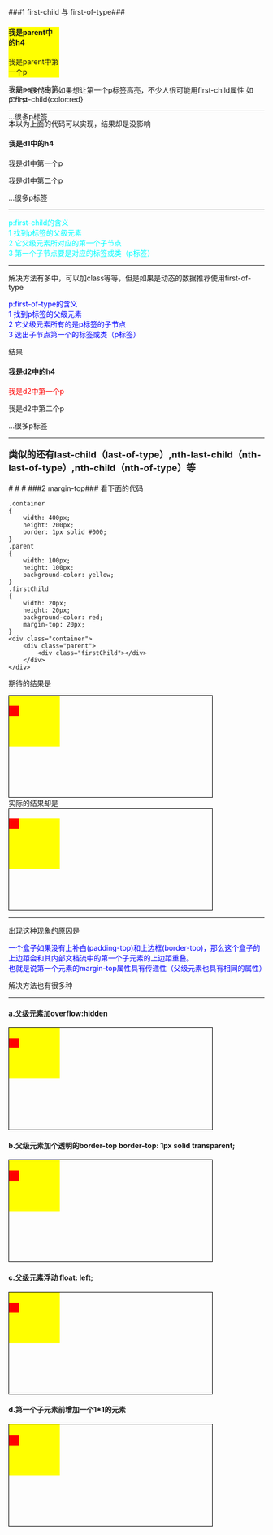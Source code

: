 ###1 first-child 与 first-of-type###
	<div class="parent">
		<h4>我是parent中的h4</h4>
		<p>我是parent中第一个p</p>
		<p>我是parent中第二个p</p>
		...很多p标签
	</div>
<p>上面一段代码，如果想让第一个p标签高亮，不少人很可能用first-child属性 如 p:first-child{color:red}

</p>
<hr>
<p>本以为上面的代码可以实现，结果却是没影响</p>
<div class="d1">
	<h4>我是d1中的h4</h4>
	<p>我是d1中第一个p</p>
	<p>我是d1中第二个p</p>
	...很多p标签
</div>
<hr>
<p style="color: aqua">
p:first-child的含义
<br>
1 找到p标签的父级元素
<br>
2 它父级元素所对应的第一个子节点
<br>
3 第一个子节点要是对应的标签或类（p标签）
</p>
<hr>
解决方法有多中，可以加class等等，但是如果是动态的数据推荐使用first-of-type
<br>
<p style="color: blue">
	p:first-of-type的含义
	<br>
	1 找到p标签的父级元素
	<br>
	2 它父级元素所有的是p标签的子节点
	<br>
	3 选出子节点第一个的标签或类（p标签）
</p>

结果
<br>
<style>
	.d2 p:first-of-type{color:red}
</style>
<div class="d2">
	<h4>我是d2中的h4</h4>
	<p>我是d2中第一个p</p>
	<p>我是d2中第二个p</p>
	...很多p标签
</div>
<hr>
<p style="font-size: 18px; font-weight:bold">
	类似的还有last-child（last-of-type）,nth-last-child（nth-last-of-type）,nth-child（nth-of-type）等
</p>
#
#
#
###2 margin-top###
看下面的代码

	.container
	{
		width: 400px;
		height: 200px;
		border: 1px solid #000;
	}
	.parent
	{
		width: 100px;
		height: 100px;
		background-color: yellow;
	}
	.firstChild
	{
		width: 20px;
		height: 20px;
		background-color: red;
		margin-top: 20px;
	}
	<div class="container">
		<div class="parent">
			<div class="firstChild"></div>
		</div>
	</div>

期待的结果是<br>
<style>
	.container0
	{
		width: 400px;
		height: 200px;
		border: 1px solid #000;
	}
	.parent0
	{
		width: 100px;
		height: 100px;
		overflow: hidden;
		background-color: yellow;
	}
	.firstChild0
	{
		width: 20px;
		height: 20px;
		background-color: red;
		margin-top: 20px;
	}
</style>
<div class="container">
	<div class="parent0">
		<div class="firstChild0"></div>
	</div>
</div>
</div>
实际的结果却是<br>
<style>
	.container
	{
		width: 400px;
		height: 200px;
		border: 1px solid #000;
	}
	.parent
	{
		width: 100px;
		height: 100px;
		background-color: yellow;
	}
	.firstChild
	{
		width: 20px;
		height: 20px;
		background-color: red;
		margin-top: 20px;
	}
</style>
<div class="container">
	<div class="parent">
		<div class="firstChild"></div>
	</div>
</div>
<hr>
<p>出现这种现象的原因是</p>
<p style="color: #00f;">一个盒子如果没有上补白(padding-top)和上边框(border-top)，那么这个盒子的上边距会和其内部文档流中的第一个子元素的上边距重叠。<br>也就是说第一个元素的margin-top属性具有传递性（父级元素也具有相同的属性）</p>
<p>解决方法也有很多种</p>
<hr>
<h4>a.父级元素加overflow:hidden</h4>
<style>
	.container1
	{
		width: 400px;
		height: 200px;
		border: 1px solid #000;
	}
	.parent1
	{
		width: 100px;
		height: 100px;
		overflow: hidden;
		background-color: yellow;
	}
	.firstChild1
	{
		width: 20px;
		height: 20px;
		background-color: red;
		margin-top: 20px;
	}
</style>
<div class="container1">
	<div class="parent1">
		<div class="firstChild1"></div>
	</div>
</div>
<h4>b.父级元素加个透明的border-top  border-top: 1px solid transparent;</h4>
<style>
	.container2
	{
		width: 400px;
		height: 200px;
		border: 1px solid #000;
	}
	.parent2
	{
		width: 100px;
		height: 100px;
		border-top: 1px solid transparent;
		background-color: yellow;
	}
	.firstChild2
	{
		width: 20px;
		height: 20px;
		background-color: red;
		margin-top: 20px;
	}
</style>
<div class="container2">
	<div class="parent2">
		<div class="firstChild2"></div>
	</div>
</div>
<h4>c.父级元素浮动 float: left;</h4>
<style>
	.container3
	{
		width: 400px;
		height: 200px;
		border: 1px solid #000;
	}
	.parent3
	{
		width: 100px;
		height: 100px;
		float: left;
		background-color: yellow;
	}
	.firstChild3
	{
		width: 20px;
		height: 20px;
		background-color: red;
		margin-top: 20px;
	}
</style>
<div class="container3">
	<div class="parent3">
		<div class="firstChild3"></div>
	</div>
</div>
<h4>d.第一个子元素前增加一个1*1的元素</h4>
<style>
	.container4
	{
		width: 400px;
		height: 200px;
		border: 1px solid #000;
	}
	.parent4
	{
		width: 100px;
		height: 100px;
		background-color: yellow;
	}
	.addChild4
	{
		width: 1px;
		height: 1px;
	}
	.firstChild4
	{
		width: 20px;
		height: 20px;
		background-color: red;
		margin-top: 20px;
	}
</style>
<div class="container4">
	<div class="parent4">
		<div class="addChild4"></div>
		<div class="firstChild4"></div>
	</div>
</div>